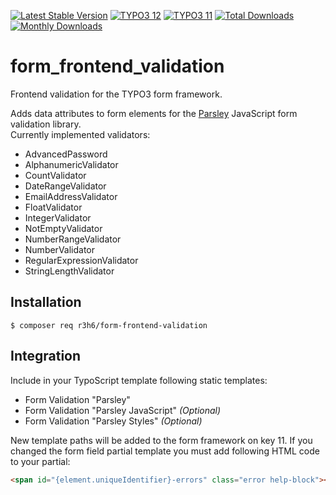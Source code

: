 [![Latest Stable Version](https://poser.pugx.org/r3h6/form-frontend-validation/v/stable)](https://extensions.typo3.org/extension/form_frontend_validation/)
[![TYPO3 12](https://img.shields.io/badge/TYPO3-12-green.svg?style=flat-square)](https://get.typo3.org/version/12)
[![TYPO3 11](https://img.shields.io/badge/TYPO3-11-green.svg?style=flat-square)](https://get.typo3.org/version/11)
[![Total Downloads](https://poser.pugx.org/r3h6/form-frontend-validation/d/total)](https://packagist.org/packages/r3h6/form-frontend-validation)
[![Monthly Downloads](https://poser.pugx.org/r3h6/form-frontend-validation/d/monthly)](https://packagist.org/packages/r3h6/form-frontend-validation)

# form_frontend_validation

Frontend validation for the TYPO3 form framework.

Adds data attributes to form elements for the [Parsley](https://parsleyjs.org/) JavaScript form validation library.<br>
Currently implemented validators:
- AdvancedPassword
- AlphanumericValidator
- CountValidator
- DateRangeValidator
- EmailAddressValidator
- FloatValidator
- IntegerValidator
- NotEmptyValidator
- NumberRangeValidator
- NumberValidator
- RegularExpressionValidator
- StringLengthValidator


## Installation

```
$ composer req r3h6/form-frontend-validation
```

## Integration

Include in your TypoScript template following static templates:
- Form Validation "Parsley"
- Form Validation "Parsley JavaScript" _(Optional)_
- Form Validation "Parsley Styles" _(Optional)_

New template paths will be added to the form framework on key 11.
If you changed the form field partial template you must add following HTML code to your partial:
```html
<span id="{element.uniqueIdentifier}-errors" class="error help-block"></span>
```
